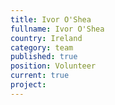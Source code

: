 ```yaml
---
title: Ivor O'Shea
fullname: Ivor O'Shea
country: Ireland
category: team
published: true
position: Volunteer
current: true
project: 
---
```

